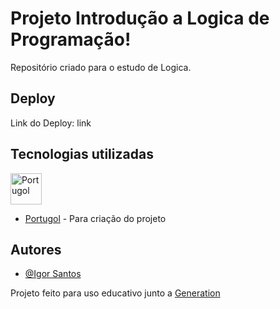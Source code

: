 
# Projeto Introdução a Logica de Programação!

Repositório criado para o estudo de Logica.


## Deploy
 
Link do Deploy: link



## Tecnologias utilizadas

<div style="display: inline_block">
   <img  alt="Portugol" height="50" width="50" src="http://lite.acad.univali.br/portugol/assets/img/logo.png"/> 
</div>

- [Portugol](http://lite.acad.univali.br/portugol/) - Para criação do projeto


## Autores

- [@Igor Santos](https://www.github.com/Igorss4)

Projeto feito para uso educativo junto a [Generation](https://brazil.generation.org)
 

